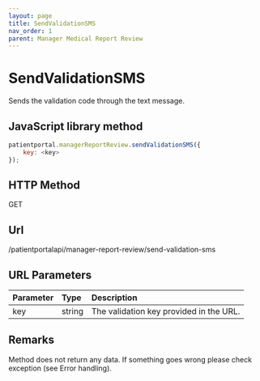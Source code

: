 ```yaml
---
layout: page
title: SendValidationSMS
nav_order: 1
parent: Manager Medical Report Review
---
```


# SendValidationSMS

Sends the validation code through the text message.

## JavaScript library method

```javascript
patientportal.managerReportReview.sendValidationSMS({
    key: <key>
});
```

## HTTP Method

GET

## ****Url****

/patientportalapi/manager-report-review/send-validation-sms

## URL Parameters

| Parameter | Type   | Description                                                 |
|:----------|:-------|:------------------------------------------------------------|
| key | string | The validation key provided in the URL. |

## Remarks

Method does not return any data. If something goes wrong please check exception (see Error handling).
